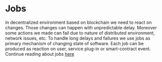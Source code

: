 # Jobs

In decentralized environment based on blockchain we need to react on changes. Those changes can happen with unpredictable delay. Moreover some actions we made can fail due to nature of distributed environment, network issues, etc. To handle long delays and failures we use jobs as primary mechanism of changing state of software. Each job can be produced as reaction on user, service plug-in or smart-contract event. Continue reading about jobs [here](job.md)

